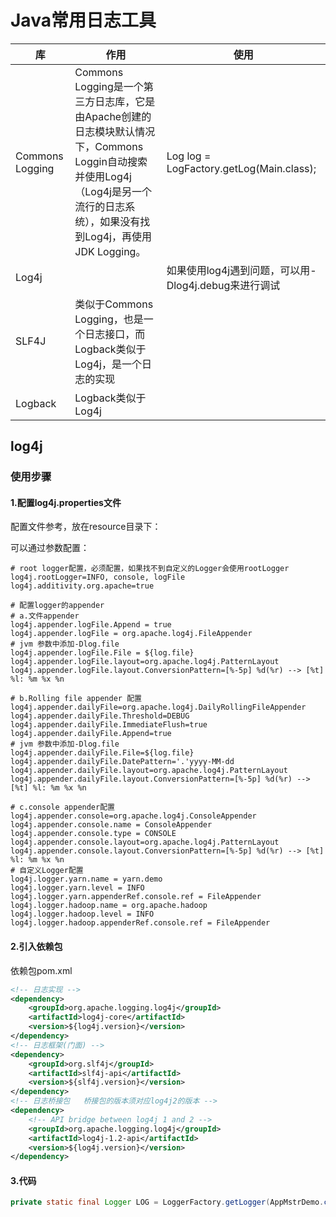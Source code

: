 # Java常用日志工具





| 库              | 作用                                                         | 使用                                                 |
| --------------- | ------------------------------------------------------------ | ---------------------------------------------------- |
| Commons Logging | Commons Logging是一个第三方日志库，它是由Apache创建的日志模块默认情况下，Commons Loggin自动搜索并使用Log4j（Log4j是另一个流行的日志系统），如果没有找到Log4j，再使用JDK Logging。 | Log log = LogFactory.getLog(Main.class);             |
| Log4j           |                                                              | 如果使用log4j遇到问题，可以用-Dlog4j.debug来进行调试 |
| SLF4J           | 类似于Commons Logging，也是一个日志接口，而Logback类似于Log4j，是一个日志的实现 |                                                      |
| Logback         | Logback类似于Log4j                                           |                                                      |



## log4j	



### 使用步骤

#### 1.配置log4j.properties文件

配置文件参考，放在resource目录下：

可以通过参数配置：

```properties
# root logger配置，必须配置，如果找不到自定义的Logger会使用rootLogger
log4j.rootLogger=INFO, console, logFile
log4j.additivity.org.apache=true

# 配置logger的appender
# a.文件appender
log4j.appender.logFile.Append = true
log4j.appender.logFile = org.apache.log4j.FileAppender
# jvm 参数中添加-Dlog.file
log4j.appender.logFile.File = ${log.file}
log4j.appender.logFile.layout=org.apache.log4j.PatternLayout
log4j.appender.logFile.layout.ConversionPattern=[%-5p] %d(%r) --> [%t] %l: %m %x %n

# b.Rolling file appender 配置
log4j.appender.dailyFile=org.apache.log4j.DailyRollingFileAppender
log4j.appender.dailyFile.Threshold=DEBUG
log4j.appender.dailyFile.ImmediateFlush=true
log4j.appender.dailyFile.Append=true
# jvm 参数中添加-Dlog.file
log4j.appender.dailyFile.File=${log.file}
log4j.appender.dailyFile.DatePattern='.'yyyy-MM-dd
log4j.appender.dailyFile.layout=org.apache.log4j.PatternLayout
log4j.appender.dailyFile.layout.ConversionPattern=[%-5p] %d(%r) --> [%t] %l: %m %x %n

# c.console appender配置
log4j.appender.console=org.apache.log4j.ConsoleAppender
log4j.appender.console.name = ConsoleAppender
log4j.appender.console.type = CONSOLE
log4j.appender.console.layout=org.apache.log4j.PatternLayout
log4j.appender.console.layout.ConversionPattern=[%-5p] %d(%r) --> [%t] %l: %m %x %n
# 自定义Logger配置
log4j.logger.yarn.name = yarn.demo
log4j.logger.yarn.level = INFO
log4j.logger.yarn.appenderRef.console.ref = FileAppender
log4j.logger.hadoop.name = org.apache.hadoop
log4j.logger.hadoop.level = INFO
log4j.logger.hadoop.appenderRef.console.ref = FileAppender
```



#### 2.引入依赖包

依赖包pom.xml

```xml
<!-- 日志实现 -->
<dependency>
    <groupId>org.apache.logging.log4j</groupId>
    <artifactId>log4j-core</artifactId>
    <version>${log4j.version}</version>
</dependency>
<!-- 日志框架(门面) -->
<dependency>
    <groupId>org.slf4j</groupId>
    <artifactId>slf4j-api</artifactId>
    <version>${slf4j.version}</version>
</dependency>
<!-- 日志桥接包   桥接包的版本须对应log4j2的版本 -->
<dependency>
    <!-- API bridge between log4j 1 and 2 -->
    <groupId>org.apache.logging.log4j</groupId>
    <artifactId>log4j-1.2-api</artifactId>
    <version>${log4j.version}</version>
</dependency>
```



#### 3.代码

```java
private static final Logger LOG = LoggerFactory.getLogger(AppMstrDemo.class);
```



